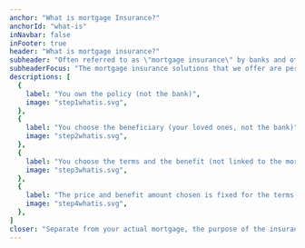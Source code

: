 ```yaml
---
anchor: "What is mortgage Insurance?"
anchorId: "what-is"
inNavbar: false
inFooter: true
header: "What is mortgage insurance?"
subheader: "Often referred to as \"mortgage insurance\" by banks and other financial institutions, it can often be misconstrued."
subheaderFocus: "The mortgage insurance solutions that we offer are personally owned by YOU."
descriptions: [
  {
    label: "You own the policy (not the bank)",
    image: "step1whatis.svg",
  },
  {
    label: "You choose the beneficiary (your loved ones, not the bank)",
    image: "step2whatis.svg",
  },
  {
    label: "You choose the terms and the benefit (not linked to the mortgage or the financial institution)",
    image: "step3whatis.svg",
  },
  {
    label: "The price and benefit amount chosen is fixed for the terms that are right for your family.",
    image: "step4whatis.svg",
  },
]
closer: "Separate from your actual mortgage, the purpose of the insurance is to cover your mortgage. But we go above and beyond that with our holistic approach to financial security planning. We look at your entire personal and corporate financial situation to ensure we are recommending the proper amount of insurance for you and yours."
---
```

